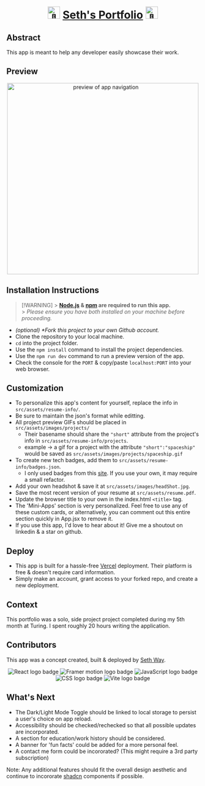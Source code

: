 <h1 align="center"><picture>
  <source srcset="https://fonts.gstatic.com/s/e/notoemoji/latest/1f680/512.webp" type="image/webp">
  <img src="https://fonts.gstatic.com/s/e/notoemoji/latest/1f680/512.gif" alt="🚀" width="32" height="32">
</picture><a href="https://sethway.vercel.app/" target="_blank">Seth's Portfolio</a><picture>
  <source srcset="https://fonts.gstatic.com/s/e/notoemoji/latest/1f680/512.webp" type="image/webp">
  <img src="https://fonts.gstatic.com/s/e/notoemoji/latest/1f680/512.gif" alt="🚀" width="32" height="32">
</picture></h1>

## Abstract

[//]: <> (Briefly describe what you built and its features. What problem is the app solving? How does this application solve that problem?)
This app is meant to help any developer easily showcase their work.

## Preview

[//]: <> (Provide ONE gif or screenshot of your application - choose the "coolest" piece of functionality to show off.)

<div align="center">
  <img src="/src/assets/images/site-nav.gif" alt="preview of app navigation" width="500px" height="auto">
</div>

## Installation Instructions

[//]: <> (What steps does a person have to take to get your app cloned down and running?)

> [!WARNING] > **[Node.js](https://nodejs.org/en) & [npm](https://www.npmjs.com/) are required to run this app.**<br> > _Please ensure you have both installed on your machine before proceeding._

- _(optional) \*Fork this project to your own Github account._
- Clone the repository to your local machine.
- `cd` into the project folder.
- Use the `npm install` command to install the project dependencies.
- Use the `npm run dev` command to run a preview version of the app.
- Check the console for the `PORT` & copy/paste `localhost:PORT` into your web browser.

## Customization

- To personalize this app's content for yourself, replace the info in `src/assets/resume-info/`.
- Be sure to maintain the json's format while editting.
- All project preview GIFs should be placed in `src/assets/images/projects/`
  - Their basename should share the `"short"` attribute from the project's info in `src/assets/resume-info/projects`.
  - example → a gif for a project with the attribute `"short":"spaceship"` would be saved as `src/assets/images/projects/spaceship.gif`
- To create new tech badges, add them to `src/assets/resume-info/badges.json`.
  - I only used badges from this [site](https://github.com/alexandresanlim/Badges4-README.md-Profile). If you use your own, it may require a small refactor.
- Add your own headshot & save it at `src/assets/images/headShot.jpg`.
- Save the most recent version of your resume at `src/assets/resume.pdf`.
- Update the browser title to your own in the index.html `<title>` tag.
- The 'Mini-Apps' section is very personalized. Feel free to use any of these custom cards, or alternatively, you can comment out this entire section quickly in App.jsx to remove it.
- If you use this app, I'd love to hear about it! Give me a shoutout on linkedin & a star on github.

## Deploy

- This app is built for a hassle-free [Vercel](https://vercel.com/) deployment. Their platform is free & doesn't require card information.
- Simply make an account, grant access to your forked repo, and create a new deployment.

## Context

[//]: <> (Give some context for the project here. How long did you have to work on it? How far into the Turing program are you?)
This portfolio was a solo, side project project completed during my 5th month at Turing. I spent roughly 20 hours writing the application.

## Contributors

[//]: <> (Who worked on this application? Link to their GitHubs.)
This app was a concept created, built & deployed by <a href="https://github.com/seth-way">Seth Way</a>.

<p align="center">
  <img src="https://img.shields.io/badge/React-20232A?style=for-the-badge&logo=react&logoColor=61DAFB]" alt="React logo badge"/>
  <img src="https://img.shields.io/badge/Framer-black?style=for-the-badge&logo=framer&logoColor=blue" alt="Framer motion logo badge"/>
  <img src="https://img.shields.io/badge/JavaScript-F7DF1E?style=for-the-badge&logo=javascript&logoColor=black" alt="JavaScript logo badge"/>
  <img src="https://img.shields.io/badge/CSS3-1572B6?style=for-the-badge&logo=css3&logoColor=white" alt="CSS logo badge"/>
  <img src="https://img.shields.io/badge/Vite-646CFF.svg?style=for-the-badge&logo=Vite&logoColor=white" alt="Vite logo badge"/>
</p>

## What's Next

- The Dark/Light Mode Toggle should be linked to local storage to persist a user's choice on app reload.
- Accessibility should be checked/rechecked so that all possible updates are incorporated.
- A section for education/work history should be considered.
- A banner for 'fun facts' could be added for a more personal feel.
- A contact me form could be incororated? (This might require a 3rd party subscription)

Note: Any additional features should fit the overall design aesthetic and continue to incororate [shadcn](https://ui.shadcn.com/) components if possible.

